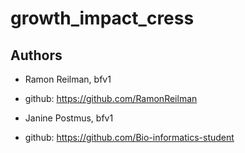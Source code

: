 # growth_impact_cress
## Authors
- Ramon Reilman, bfv1
- github: https://github.com/RamonReilman

- Janine Postmus, bfv1
- github: https://github.com/Bio-informatics-student
